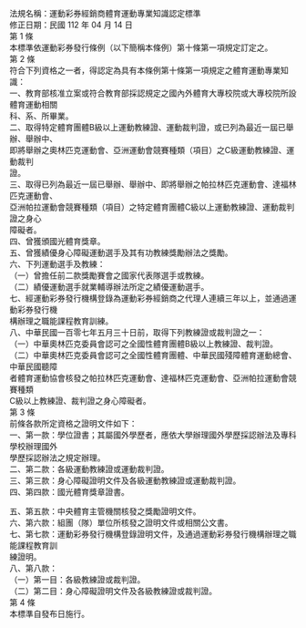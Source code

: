 法規名稱：運動彩券經銷商體育運動專業知識認定標準  
修正日期：民國 112 年 04 月 14 日  
第 1 條  
本標準依運動彩券發行條例（以下簡稱本條例）第十條第一項規定訂定之。  
第 2 條  
符合下列資格之一者，得認定為具有本條例第十條第一項規定之體育運動專業知識：  
一、教育部核准立案或符合教育部採認規定之國內外體育大專校院或大專校院所設體育運動相關  
科、系、所畢業。  
二、取得特定體育團體B級以上運動教練證、運動裁判證，或已列為最近一屆已舉辦、舉辦中、  
即將舉辦之奧林匹克運動會、亞洲運動會競賽種類（項目）之C級運動教練證、運動裁判  
證。  
三、取得已列為最近一屆已舉辦、舉辦中、即將舉辦之帕拉林匹克運動會、達福林匹克運動會、  
亞洲帕拉運動會競賽種類（項目）之特定體育團體C級以上運動教練證、運動裁判證之身心  
障礙者。  
四、曾獲頒國光體育獎章。  
五、曾獲績優身心障礙運動選手及其有功教練獎勵辦法之獎勵。  
六、下列運動選手及教練：  
（一）曾擔任前二款獎勵賽會之國家代表隊選手或教練。  
（二）績優運動選手就業輔導辦法所定之績優運動選手。  
七、經運動彩券發行機構登錄為運動彩券經銷商之代理人連續三年以上，並通過運動彩券發行機  
構辦理之職能課程教育訓練。  
八、中華民國一百零七年五月三十日前，取得下列教練證或裁判證之一：  
（一）中華奧林匹克委員會認可之全國性體育團體B級以上教練證、裁判證。  
（二）中華奧林匹克委員會認可之全國性體育團體、中華民國殘障體育運動總會、中華民國聽障  
者體育運動協會核發之帕拉林匹克運動會、達福林匹克運動會、亞洲帕拉運動會競賽種類  
C級以上教練證、裁判證之身心障礙者。  
第 3 條  
前條各款所定資格之證明文件如下：  
一、第一款：學位證書；其屬國外學歷者，應依大學辦理國外學歷採認辦法及專科學校辦理國外  
學歷採認辦法之規定辦理。  
二、第二款：各級運動教練證或運動裁判證。  
三、第三款：身心障礙證明文件及各級運動教練證或運動裁判證。  
四、第四款：國光體育獎章證書。  


五、第五款：中央體育主管機關核發之獎勵證明文件。  
六、第六款：組團（隊）單位所核發之證明文件或相關公文書。  
七、第七款：運動彩券發行機構登錄證明文件，及通過運動彩券發行機構辦理之職能課程教育訓  
練證明。  
八、第八款：  
（一）第一目：各級教練證或裁判證。  
（二）第二目：身心障礙證明文件及各級教練證或裁判證。  
第 4 條  
本標準自發布日施行。  


